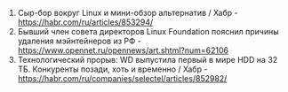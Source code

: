 1. Сыр-бор вокруг Linux и мини-обзор альтернатив / Хабр - https://habr.com/ru/articles/853294/
1. Бывший член совета директоров Linux Foundation пояснил причины удаления мэйнтейнеров из РФ - https://www.opennet.ru/opennews/art.shtml?num=62106
1. Технологический прорыв: WD выпустила первый в мире HDD на 32 ТБ. Конкуренты позади, хоть и временно / Хабр - https://habr.com/ru/companies/selectel/articles/852982/
